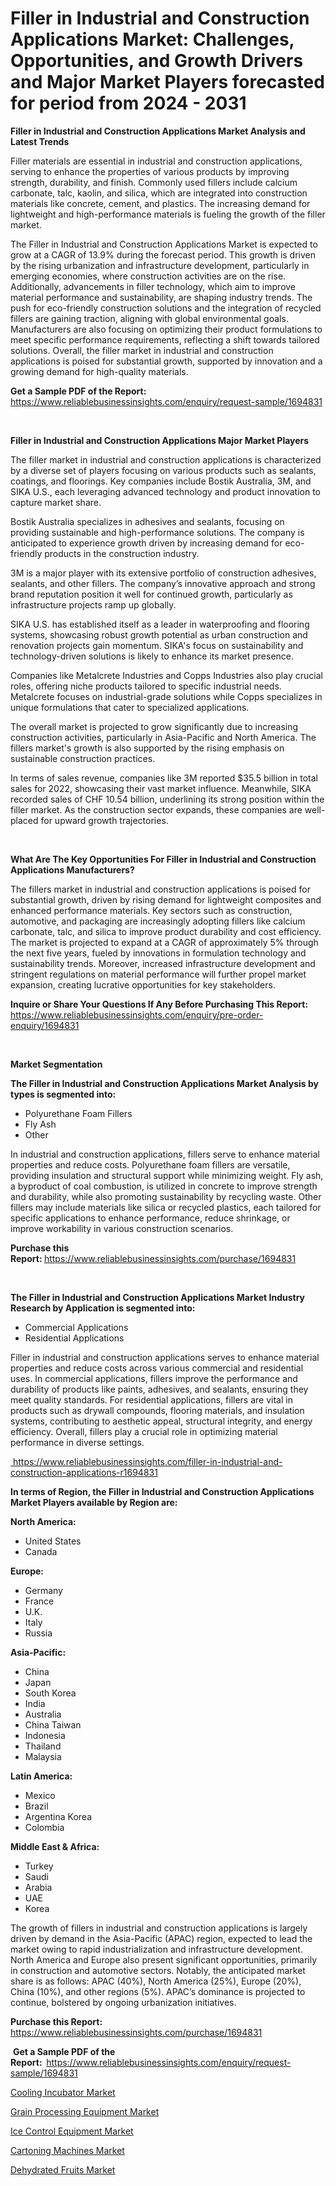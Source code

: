 <p><h1>Filler in Industrial and Construction Applications Market: Challenges, Opportunities, and Growth Drivers and Major Market Players forecasted for period from 2024 - 2031</h1></p><p><strong>Filler in Industrial and Construction Applications Market Analysis and Latest Trends</strong></p>
<p><p>Filler materials are essential in industrial and construction applications, serving to enhance the properties of various products by improving strength, durability, and finish. Commonly used fillers include calcium carbonate, talc, kaolin, and silica, which are integrated into construction materials like concrete, cement, and plastics. The increasing demand for lightweight and high-performance materials is fueling the growth of the filler market. </p><p>The Filler in Industrial and Construction Applications Market is expected to grow at a CAGR of 13.9% during the forecast period. This growth is driven by the rising urbanization and infrastructure development, particularly in emerging economies, where construction activities are on the rise. Additionally, advancements in filler technology, which aim to improve material performance and sustainability, are shaping industry trends. The push for eco-friendly construction solutions and the integration of recycled fillers are gaining traction, aligning with global environmental goals. Manufacturers are also focusing on optimizing their product formulations to meet specific performance requirements, reflecting a shift towards tailored solutions. Overall, the filler market in industrial and construction applications is poised for substantial growth, supported by innovation and a growing demand for high-quality materials.</p></p>
<p><strong>Get a Sample PDF of the Report:&nbsp;</strong> <a href="https://www.reliablebusinessinsights.com/enquiry/request-sample/1694831?utm_campaign=1121&utm_medium=2&utm_source=Github&utm_content=ia&utm_term=17122024&utm_id=filler-in-industrial-and-construction-applications">https://www.reliablebusinessinsights.com/enquiry/request-sample/1694831</a></p>
<p>&nbsp;</p>
<p><strong>Filler in Industrial and Construction Applications Major Market Players</strong></p>
<p><p>The filler market in industrial and construction applications is characterized by a diverse set of players focusing on various products such as sealants, coatings, and floorings. Key companies include Bostik Australia, 3M, and SIKA U.S., each leveraging advanced technology and product innovation to capture market share.</p><p>Bostik Australia specializes in adhesives and sealants, focusing on providing sustainable and high-performance solutions. The company is anticipated to experience growth driven by increasing demand for eco-friendly products in the construction industry.</p><p>3M is a major player with its extensive portfolio of construction adhesives, sealants, and other fillers. The company’s innovative approach and strong brand reputation position it well for continued growth, particularly as infrastructure projects ramp up globally.</p><p>SIKA U.S. has established itself as a leader in waterproofing and flooring systems, showcasing robust growth potential as urban construction and renovation projects gain momentum. SIKA's focus on sustainability and technology-driven solutions is likely to enhance its market presence.</p><p>Companies like Metalcrete Industries and Copps Industries also play crucial roles, offering niche products tailored to specific industrial needs. Metalcrete focuses on industrial-grade solutions while Copps specializes in unique formulations that cater to specialized applications.</p><p>The overall market is projected to grow significantly due to increasing construction activities, particularly in Asia-Pacific and North America. The fillers market's growth is also supported by the rising emphasis on sustainable construction practices.</p><p>In terms of sales revenue, companies like 3M reported $35.5 billion in total sales for 2022, showcasing their vast market influence. Meanwhile, SIKA recorded sales of CHF 10.54 billion, underlining its strong position within the filler market. As the construction sector expands, these companies are well-placed for upward growth trajectories.</p></p>
<p>&nbsp;</p>
<p><strong>What Are The Key Opportunities For Filler in Industrial and Construction Applications Manufacturers?</strong></p>
<p><p>The fillers market in industrial and construction applications is poised for substantial growth, driven by rising demand for lightweight composites and enhanced performance materials. Key sectors such as construction, automotive, and packaging are increasingly adopting fillers like calcium carbonate, talc, and silica to improve product durability and cost efficiency. The market is projected to expand at a CAGR of approximately 5% through the next five years, fueled by innovations in formulation technology and sustainability trends. Moreover, increased infrastructure development and stringent regulations on material performance will further propel market expansion, creating lucrative opportunities for key stakeholders.</p></p>
<p><strong>Inquire or Share Your Questions If Any Before Purchasing This Report:</strong> <a href="https://www.reliablebusinessinsights.com/enquiry/pre-order-enquiry/1694831?utm_campaign=1121&utm_medium=2&utm_source=Github&utm_content=ia&utm_term=17122024&utm_id=filler-in-industrial-and-construction-applications">https://www.reliablebusinessinsights.com/enquiry/pre-order-enquiry/1694831</a></p>
<p>&nbsp;</p>
<p><strong>Market Segmentation</strong></p>
<p><strong>The Filler in Industrial and Construction Applications Market Analysis by types is segmented into:</strong></p>
<p><ul><li>Polyurethane Foam Fillers</li><li>Fly Ash</li><li>Other</li></ul></p>
<p><p>In industrial and construction applications, fillers serve to enhance material properties and reduce costs. Polyurethane foam fillers are versatile, providing insulation and structural support while minimizing weight. Fly ash, a byproduct of coal combustion, is utilized in concrete to improve strength and durability, while also promoting sustainability by recycling waste. Other fillers may include materials like silica or recycled plastics, each tailored for specific applications to enhance performance, reduce shrinkage, or improve workability in various construction scenarios.</p></p>
<p><strong>Purchase this Report:&nbsp;</strong><a href="https://www.reliablebusinessinsights.com/purchase/1694831?utm_campaign=1121&utm_medium=2&utm_source=Github&utm_content=ia&utm_term=17122024&utm_id=filler-in-industrial-and-construction-applications">https://www.reliablebusinessinsights.com/purchase/1694831</a></p>
<p>&nbsp;</p>
<p><strong>The Filler in Industrial and Construction Applications Market Industry Research by Application is segmented into:</strong></p>
<p><ul><li>Commercial Applications</li><li>Residential Applications</li></ul></p>
<p><p>Filler in industrial and construction applications serves to enhance material properties and reduce costs across various commercial and residential uses. In commercial applications, fillers improve the performance and durability of products like paints, adhesives, and sealants, ensuring they meet quality standards. For residential applications, fillers are vital in products such as drywall compounds, flooring materials, and insulation systems, contributing to aesthetic appeal, structural integrity, and energy efficiency. Overall, fillers play a crucial role in optimizing material performance in diverse settings.</p></p>
<p><a href="https://www.reliablebusinessinsights.com/filler-in-industrial-and-construction-applications-r1694831?utm_campaign=1121&utm_medium=2&utm_source=Github&utm_content=ia&utm_term=17122024&utm_id=filler-in-industrial-and-construction-applications">&nbsp;https://www.reliablebusinessinsights.com/filler-in-industrial-and-construction-applications-r1694831</a></p>
<p><strong>In terms of Region, the Filler in Industrial and Construction Applications Market Players available by Region are:</strong></p>
<p>
    <p> <strong> North America: </strong>
        <ul>
            <li>United States</li>
            <li>Canada</li>
        </ul>
        </p> 
    <p> <strong> Europe: </strong>
        <ul>
            <li>Germany</li>
            <li>France</li>
            <li>U.K.</li>
            <li>Italy</li>
            <li>Russia</li>
        </ul>
        </p> 
    <p> <strong> Asia-Pacific: </strong>
        <ul>
            <li>China</li>
            <li>Japan</li>
            <li>South Korea</li>
            <li>India</li>
            <li>Australia</li>
            <li>China Taiwan</li>
            <li>Indonesia</li>
            <li>Thailand</li>
            <li>Malaysia</li>
        </ul>
        </p> 
    <p> <strong> Latin America: </strong>
        <ul>
            <li>Mexico</li>
            <li>Brazil</li>
            <li>Argentina Korea</li>
            <li>Colombia</li>
        </ul>
        </p> 
    <p> <strong> Middle East & Africa: </strong>
        <ul>
            <li>Turkey</li>
            <li>Saudi</li>
            <li>Arabia</li>
            <li>UAE</li>
            <li>Korea</li>
        </ul>
    </p>
    </p>
<p><p>The growth of fillers in industrial and construction applications is largely driven by demand in the Asia-Pacific (APAC) region, expected to lead the market owing to rapid industrialization and infrastructure development. North America and Europe also present significant opportunities, primarily in construction and automotive sectors. Notably, the anticipated market share is as follows: APAC (40%), North America (25%), Europe (20%), China (10%), and other regions (5%). APAC’s dominance is projected to continue, bolstered by ongoing urbanization initiatives.</p></p>
<p><strong>Purchase this Report: </strong><a href="https://www.reliablebusinessinsights.com/purchase/1694831?utm_campaign=1121&utm_medium=2&utm_source=Github&utm_content=ia&utm_term=17122024&utm_id=filler-in-industrial-and-construction-applications">https://www.reliablebusinessinsights.com/purchase/1694831</a></p>
<p>&nbsp;<strong>Get a Sample PDF of the Report:&nbsp;&nbsp;</strong><a href="https://www.reliablebusinessinsights.com/enquiry/request-sample/1694831?utm_campaign=1121&utm_medium=2&utm_source=Github&utm_content=ia&utm_term=17122024&utm_id=filler-in-industrial-and-construction-applications">https://www.reliablebusinessinsights.com/enquiry/request-sample/1694831</a></p>
<p><strong></strong></p>
<p><p><a href="https://www.linkedin.com/pulse/future-growth-trends-cooling-incubator-market-forecasted-e2ehf?utm_campaign=1121&utm_medium=2&utm_source=Github&utm_content=ia&utm_term=17122024&utm_id=filler-in-industrial-and-construction-applications">Cooling Incubator Market</a></p><p><a href="https://www.linkedin.com/pulse/a-mkt-nova-vc8zf?utm_campaign=1121&utm_medium=2&utm_source=Github&utm_content=ia&utm_term=17122024&utm_id=filler-in-industrial-and-construction-applications">Grain Processing Equipment Market</a></p><p><a href="https://github.com/guneycigdem35/Market-Research-Report-List-5/blob/main/ice-control-equipment-market.md?utm_campaign=1121&utm_medium=2&utm_source=Github&utm_content=ia&utm_term=17122024&utm_id=filler-in-industrial-and-construction-applications">Ice Control Equipment Market</a></p><p><a href="https://www.linkedin.com/pulse/revenue-forecast-cartoning-machines-market-projected-94-3pvkf?utm_campaign=1121&utm_medium=2&utm_source=Github&utm_content=ia&utm_term=17122024&utm_id=filler-in-industrial-and-construction-applications">Cartoning Machines Market</a></p><p><a href="https://www.linkedin.com/pulse/evaluating-profitability-dehydrated-fruits-market-report-hvpce?utm_campaign=1121&utm_medium=2&utm_source=Github&utm_content=ia&utm_term=17122024&utm_id=filler-in-industrial-and-construction-applications">Dehydrated Fruits Market</a></p></p>
